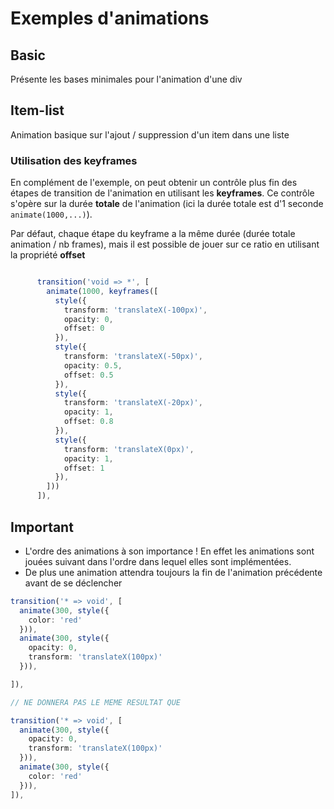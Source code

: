 # Exemples d'animations

## Basic

Présente les bases minimales pour l'animation d'une div

## Item-list

Animation basique sur l'ajout / suppression d'un item dans une liste

### Utilisation des keyframes

En complément de l'exemple, on peut obtenir un contrôle plus fin des étapes de transition de l'animation en utilisant les **keyframes**. Ce contrôle s'opère sur la durée **totale** de l'animation (ici la durée totale est d'1 seconde ````animate(1000,...)````).

Par défaut, chaque étape du keyframe a la même durée (durée totale animation / nb frames), mais il est possible de jouer sur ce ratio en utilisant la propriété **offset**

````typescript

      transition('void => *', [
        animate(1000, keyframes([
          style({
            transform: 'translateX(-100px)',
            opacity: 0,
            offset: 0
          }),
          style({
            transform: 'translateX(-50px)',
            opacity: 0.5,
            offset: 0.5
          }),
          style({
            transform: 'translateX(-20px)',
            opacity: 1,
            offset: 0.8
          }),
          style({
            transform: 'translateX(0px)',
            opacity: 1,
            offset: 1
          }),
        ]))
      ]),
````

## Important

* L'ordre des animations à son importance ! En effet les animations sont jouées suivant dans l'ordre dans lequel elles sont implémentées.     
* De plus une animation attendra toujours la fin de l'animation précédente avant de se déclencher     

````typescript
transition('* => void', [
  animate(300, style({
    color: 'red'
  })),
  animate(300, style({
    opacity: 0,
    transform: 'translateX(100px)'
  })),

]),

// NE DONNERA PAS LE MEME RESULTAT QUE 

transition('* => void', [
  animate(300, style({
    opacity: 0,
    transform: 'translateX(100px)'
  })),
  animate(300, style({
    color: 'red'
  })),
]),
````
